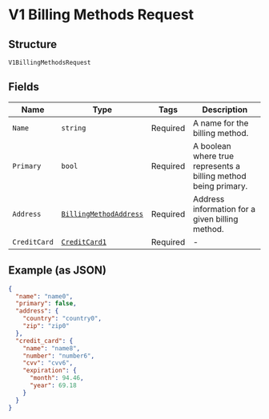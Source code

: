 
# V1 Billing Methods Request

## Structure

`V1BillingMethodsRequest`

## Fields

| Name | Type | Tags | Description |
|  --- | --- | --- | --- |
| `Name` | `string` | Required | A name for the billing method. |
| `Primary` | `bool` | Required | A boolean where true represents a billing method being primary. |
| `Address` | [`BillingMethodAddress`](../../doc/models/billing-method-address.md) | Required | Address information for a given billing method. |
| `CreditCard` | [`CreditCard1`](../../doc/models/credit-card-1.md) | Required | - |

## Example (as JSON)

```json
{
  "name": "name0",
  "primary": false,
  "address": {
    "country": "country0",
    "zip": "zip0"
  },
  "credit_card": {
    "name": "name8",
    "number": "number6",
    "cvv": "cvv6",
    "expiration": {
      "month": 94.46,
      "year": 69.18
    }
  }
}
```

